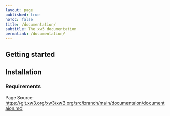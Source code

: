 ```yaml
---
layout: page
published: true
noToc: false
title: /documentation/
subtitle: The xw3 documentation
permalink: /documentation/
---
```


## Getting started

## Installation

### Requirements

<p>Page Source: <a href="https://git.xw3.org/xw3/xw3.org/src/branch/main/documentation/documentation.md">https://git.xw3.org/xw3/xw3.org/src/branch/main/documentaion/documentaion.md</a></p>

